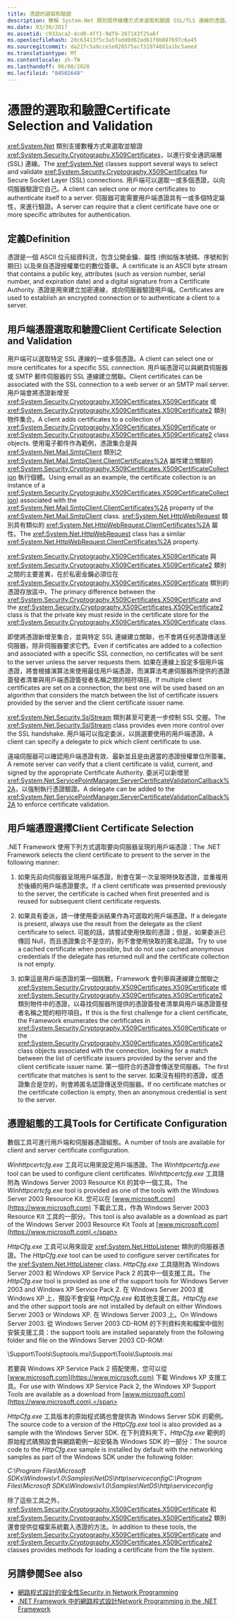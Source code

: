 ```yaml
---
title: 憑證的選取和驗證
description: 瞭解 System.Net 類別提供幾種方式來選取和驗證 SSL/TLS 連線的憑證。
ms.date: 03/30/2017
ms.assetid: c933aca2-4cd0-4ff1-9df9-267143f25a6f
ms.openlocfilehash: 2dc63413f5c3a5fadd0d62ad61f0b887697c6a45
ms.sourcegitcommit: da21fc5a8cce1e028575acf31974681a1bc5aeed
ms.translationtype: MT
ms.contentlocale: zh-TW
ms.lasthandoff: 06/08/2020
ms.locfileid: "84502648"
---
```

# <a name="certificate-selection-and-validation"></a><span data-ttu-id="8a908-103">憑證的選取和驗證</span><span class="sxs-lookup"><span data-stu-id="8a908-103">Certificate Selection and Validation</span></span>
<span data-ttu-id="8a908-104"><xref:System.Net> 類別支援數種方式來選取並驗證 <xref:System.Security.Cryptography.X509Certificates>，以進行安全通訊端層 (SSL) 連線。</span><span class="sxs-lookup"><span data-stu-id="8a908-104">The <xref:System.Net> classes support several ways to select and validate <xref:System.Security.Cryptography.X509Certificates> for Secure Socket Layer (SSL) connections.</span></span> <span data-ttu-id="8a908-105">用戶端可以選取一或多個憑證，以向伺服器驗證它自己。</span><span class="sxs-lookup"><span data-stu-id="8a908-105">A client can select one or more certificates to authenticate itself to a server.</span></span> <span data-ttu-id="8a908-106">伺服器可能需要用戶端憑證具有一或多個特定屬性，來進行驗證。</span><span class="sxs-lookup"><span data-stu-id="8a908-106">A server can require that a client certificate have one or more specific attributes for authentication.</span></span>  
  
## <a name="definition"></a><span data-ttu-id="8a908-107">定義</span><span class="sxs-lookup"><span data-stu-id="8a908-107">Definition</span></span>  
 <span data-ttu-id="8a908-108">憑證是一個 ASCII 位元組資料流，包含公開金鑰、屬性 (例如版本號碼、序號和到期日) 以及來自憑證授權單位的數位簽章。</span><span class="sxs-lookup"><span data-stu-id="8a908-108">A certificate is an ASCII byte stream that contains a public key, attributes (such as version number, serial number, and expiration date) and a digital signature from a Certificate Authority.</span></span> <span data-ttu-id="8a908-109">憑證是用來建立加密連線，或向伺服器驗證用戶端。</span><span class="sxs-lookup"><span data-stu-id="8a908-109">Certificates are used to establish an encrypted connection or to authenticate a client to a server.</span></span>  
  
## <a name="client-certificate-selection-and-validation"></a><span data-ttu-id="8a908-110">用戶端憑證選取和驗證</span><span class="sxs-lookup"><span data-stu-id="8a908-110">Client Certificate Selection and Validation</span></span>  
 <span data-ttu-id="8a908-111">用戶端可以選取特定 SSL 連線的一或多個憑證。</span><span class="sxs-lookup"><span data-stu-id="8a908-111">A client can select one or more certificates for a specific SSL connection.</span></span> <span data-ttu-id="8a908-112">用戶端憑證可以與網頁伺服器或 SMTP 郵件伺服器的 SSL 連線建立關聯。</span><span class="sxs-lookup"><span data-stu-id="8a908-112">Client certificates can be associated with the SSL connection to a web server or an SMTP mail server.</span></span> <span data-ttu-id="8a908-113">用戶端會將憑證新增至 <xref:System.Security.Cryptography.X509Certificates.X509Certificate> 或 <xref:System.Security.Cryptography.X509Certificates.X509Certificate2> 類別物件集合。</span><span class="sxs-lookup"><span data-stu-id="8a908-113">A client adds certificates to a collection of <xref:System.Security.Cryptography.X509Certificates.X509Certificate> or <xref:System.Security.Cryptography.X509Certificates.X509Certificate2> class objects.</span></span> <span data-ttu-id="8a908-114">使用電子郵件作為範例，憑證集合是與 <xref:System.Net.Mail.SmtpClient> 類別之 <xref:System.Net.Mail.SmtpClient.ClientCertificates%2A> 屬性建立關聯的 <xref:System.Security.Cryptography.X509Certificates.X509CertificateCollection> 執行個體。</span><span class="sxs-lookup"><span data-stu-id="8a908-114">Using email as an example, the certificate collection is an instance of a <xref:System.Security.Cryptography.X509Certificates.X509CertificateCollection>) associated with the <xref:System.Net.Mail.SmtpClient.ClientCertificates%2A> property of the <xref:System.Net.Mail.SmtpClient> class.</span></span> <span data-ttu-id="8a908-115"><xref:System.Net.HttpWebRequest> 類別具有類似的 <xref:System.Net.HttpWebRequest.ClientCertificates%2A> 屬性。</span><span class="sxs-lookup"><span data-stu-id="8a908-115">The <xref:System.Net.HttpWebRequest> class has a similar <xref:System.Net.HttpWebRequest.ClientCertificates%2A> property.</span></span>  
  
 <span data-ttu-id="8a908-116"><xref:System.Security.Cryptography.X509Certificates.X509Certificate> 與 <xref:System.Security.Cryptography.X509Certificates.X509Certificate2> 類別之間的主要差異，在於私密金鑰必須位在 <xref:System.Security.Cryptography.X509Certificates.X509Certificate> 類別的憑證存放區中。</span><span class="sxs-lookup"><span data-stu-id="8a908-116">The primary difference between the <xref:System.Security.Cryptography.X509Certificates.X509Certificate> and the <xref:System.Security.Cryptography.X509Certificates.X509Certificate2> class is that the private key must reside in the certificate store for the <xref:System.Security.Cryptography.X509Certificates.X509Certificate> class.</span></span>  
  
 <span data-ttu-id="8a908-117">即使將憑證新增至集合，並與特定 SSL 連線建立關聯，也不會將任何憑證傳送至伺服器，除非伺服器要求它們。</span><span class="sxs-lookup"><span data-stu-id="8a908-117">Even if certificates are added to a collection and associated with a specific SSL connection, no certificates will be sent to the server unless the server requests them.</span></span> <span data-ttu-id="8a908-118">如果在連線上設定多個用戶端憑證，將會根據演算法來使用最佳用戶端憑證，而演算法考慮伺服器所提供的憑證簽發者清單與用戶端憑證簽發者名稱之間的相符項目。</span><span class="sxs-lookup"><span data-stu-id="8a908-118">If multiple client certificates are set on a connection, the best one will be used based on an algorithm that considers the match between the list of certificate issuers provided by the server and the client certificate issuer name.</span></span>  
  
 <span data-ttu-id="8a908-119"><xref:System.Net.Security.SslStream> 類別甚至可更進一步控制 SSL 交握。</span><span class="sxs-lookup"><span data-stu-id="8a908-119">The <xref:System.Net.Security.SslStream> class provides even more control over the SSL handshake.</span></span> <span data-ttu-id="8a908-120">用戶端可以指定委派，以挑選要使用的用戶端憑證。</span><span class="sxs-lookup"><span data-stu-id="8a908-120">A client can specify a delegate to pick which client certificate to use.</span></span>  
  
 <span data-ttu-id="8a908-121">遠端伺服器可以確認用戶端憑證有效、最新並且是由適當的憑證授權單位所簽署。</span><span class="sxs-lookup"><span data-stu-id="8a908-121">A remote server can verify that a client certificate is valid, current, and signed by the appropriate Certificate Authority.</span></span> <span data-ttu-id="8a908-122">委派可以新增至 <xref:System.Net.ServicePointManager.ServerCertificateValidationCallback%2A>，以強制執行憑證驗證。</span><span class="sxs-lookup"><span data-stu-id="8a908-122">A delegate can be added to the <xref:System.Net.ServicePointManager.ServerCertificateValidationCallback%2A> to enforce certificate validation.</span></span>  
  
## <a name="client-certificate-selection"></a><span data-ttu-id="8a908-123">用戶端憑證選擇</span><span class="sxs-lookup"><span data-stu-id="8a908-123">Client Certificate Selection</span></span>  
 <span data-ttu-id="8a908-124">.NET Framework 使用下列方式選取要向伺服器呈現的用戶端憑證：</span><span class="sxs-lookup"><span data-stu-id="8a908-124">The .NET Framework selects the client certificate to present to the server in the following manner:</span></span>  
  
1. <span data-ttu-id="8a908-125">如果先前向伺服器呈現用戶端憑證，則會在第一次呈現時快取憑證，並重複用於後續的用戶端憑證要求。</span><span class="sxs-lookup"><span data-stu-id="8a908-125">If a client certificate was presented previously to the server, the certificate is cached when first presented and is reused for subsequent client certificate requests.</span></span>  
  
2. <span data-ttu-id="8a908-126">如果具有委派，請一律使用委派結果作為可選取的用戶端憑證。</span><span class="sxs-lookup"><span data-stu-id="8a908-126">If a delegate is present, always use the result from the delegate as the client certificate to select.</span></span> <span data-ttu-id="8a908-127">可能的話，請嘗試使用快取的憑證；但是，如果委派已傳回 Null，而且憑證集合不是空的，則不會使用快取的匿名認證。</span><span class="sxs-lookup"><span data-stu-id="8a908-127">Try to use a cached certificate when possible, but do not use cached anonymous credentials if the delegate has returned null and the certificate collection is not empty.</span></span>  
  
3. <span data-ttu-id="8a908-128">如果這是用戶端憑證的第一個挑戰，Framework 會列舉與連線建立關聯之 <xref:System.Security.Cryptography.X509Certificates.X509Certificate> 或 <xref:System.Security.Cryptography.X509Certificates.X509Certificate2> 類別物件中的憑證，以尋找伺服器所提供的憑證簽發者清單與用戶端憑證簽發者名稱之間的相符項目。</span><span class="sxs-lookup"><span data-stu-id="8a908-128">If this is the first challenge for a client certificate, the Framework enumerates the certificates in <xref:System.Security.Cryptography.X509Certificates.X509Certificate> or the <xref:System.Security.Cryptography.X509Certificates.X509Certificate2> class objects associated with the connection, looking for a match between the list of certificate issuers provided by the server and the client certificate issuer name.</span></span> <span data-ttu-id="8a908-129">第一個符合的憑證會傳送至伺服器。</span><span class="sxs-lookup"><span data-stu-id="8a908-129">The first certificate that matches is sent to the server.</span></span> <span data-ttu-id="8a908-130">如果沒有相符的憑證，或憑證集合是空的，則會將匿名認證傳送至伺服器。</span><span class="sxs-lookup"><span data-stu-id="8a908-130">If no certificate matches or the certificate collection is empty, then an anonymous credential is sent to the server.</span></span>  
  
## <a name="tools-for-certificate-configuration"></a><span data-ttu-id="8a908-131">憑證組態的工具</span><span class="sxs-lookup"><span data-stu-id="8a908-131">Tools for Certificate Configuration</span></span>  
 <span data-ttu-id="8a908-132">數個工具可進行用戶端和伺服器憑證組態。</span><span class="sxs-lookup"><span data-stu-id="8a908-132">A number of tools are available for client and server certificate configuration.</span></span>  
  
 <span data-ttu-id="8a908-133">*Winhttpcertcfg.exe* 工具可以用來設定用戶端憑證。</span><span class="sxs-lookup"><span data-stu-id="8a908-133">The *Winhttpcertcfg.exe* tool can be used to configure client certificates.</span></span> <span data-ttu-id="8a908-134">*Winhttpcertcfg.exe* 工具隨附為 Windows Server 2003 Resource Kit 的其中一個工具。</span><span class="sxs-lookup"><span data-stu-id="8a908-134">The *Winhttpcertcfg.exe* tool is provided as one of the tools with the Windows Server 2003 Resource Kit.</span></span> <span data-ttu-id="8a908-135">您可以在 [www.microsoft.com](https://www.microsoft.com) 下載此工具，作為 Windows Server 2003 Resource Kit 工具的一部分。</span><span class="sxs-lookup"><span data-stu-id="8a908-135">This tool is also available as a download as part of the Windows Server 2003 Resource Kit Tools at [www.microsoft.com](https://www.microsoft.com).</span></span>  
  
<span data-ttu-id="8a908-136">*HttpCfg.exe* 工具可以用來設定 <xref:System.Net.HttpListener> 類別的伺服器憑證。</span><span class="sxs-lookup"><span data-stu-id="8a908-136">The *HttpCfg.exe* tool can be used to configure server certificates for the <xref:System.Net.HttpListener> class.</span></span> <span data-ttu-id="8a908-137">*HttpCfg.exe* 工具隨附為 Windows Server 2003 和 Windows XP Service Pack 2 的其中一個支援工具。</span><span class="sxs-lookup"><span data-stu-id="8a908-137">The *HttpCfg.exe* tool is provided as one of the support tools for Windows Server 2003 and Windows XP Service Pack 2.</span></span> <span data-ttu-id="8a908-138">在 Windows Server 2003 或 Windows XP 上，預設不會安裝 *HttpCfg.exe* 和其他支援工具。</span><span class="sxs-lookup"><span data-stu-id="8a908-138">*HttpCfg.exe* and the other support tools are not installed by default on either Windows Server 2003 or Windows XP.</span></span> <span data-ttu-id="8a908-139">在 Windows Server 2003 上。</span><span class="sxs-lookup"><span data-stu-id="8a908-139">On Windows Server 2003.</span></span> <span data-ttu-id="8a908-140">從 Windows Server 2003 CD-ROM 的下列資料夾和檔案中個別安裝支援工具：</span><span class="sxs-lookup"><span data-stu-id="8a908-140">the support tools are installed separately from the following folder and file on the Windows Server 2003 CD-ROM:</span></span>  
  
 <span data-ttu-id="8a908-141">\Support\Tools\Suptools.msi</span><span class="sxs-lookup"><span data-stu-id="8a908-141">\Support\Tools\Suptools.msi</span></span>  
  
 <span data-ttu-id="8a908-142">若要與 Windows XP Service Pack 2 搭配使用，您可以從 [www.microsoft.com](https://www.microsoft.com) 下載 Windows XP 支援工具。</span><span class="sxs-lookup"><span data-stu-id="8a908-142">For use with Windows XP Service Pack 2, the Windows XP Support Tools are available as a download from [www.microsoft.com](https://www.microsoft.com).</span></span>  
  
 <span data-ttu-id="8a908-143">*HttpCfg.exe* 工具版本的原始程式碼也會提供為 Windows Server SDK 的範例。</span><span class="sxs-lookup"><span data-stu-id="8a908-143">The source code to a version of the *HttpCfg.exe* tool is also provided as a sample with the Windows Server SDK.</span></span> <span data-ttu-id="8a908-144">在下列資料夾下，*HttpCfg.exe* 範例的原始程式碼預設會與網路範例一起安裝為 Windows SDK 的一部分：</span><span class="sxs-lookup"><span data-stu-id="8a908-144">The source code to the *HttpCfg.exe* sample is installed by default with the networking samples as part of the Windows SDK under the following folder:</span></span>  
  
 <span data-ttu-id="8a908-145">*C:\Program Files\Microsoft SDKs\Windows\v1.0\Samples\NetDS\http\serviceconfig*</span><span class="sxs-lookup"><span data-stu-id="8a908-145">*C:\Program Files\Microsoft SDKs\Windows\v1.0\Samples\NetDS\http\serviceconfig*</span></span>  
  
 <span data-ttu-id="8a908-146">除了這些工具之外，<xref:System.Security.Cryptography.X509Certificates.X509Certificate> 和 <xref:System.Security.Cryptography.X509Certificates.X509Certificate2> 類別還會提供從檔案系統載入憑證的方法。</span><span class="sxs-lookup"><span data-stu-id="8a908-146">In addition to these tools, the <xref:System.Security.Cryptography.X509Certificates.X509Certificate> and <xref:System.Security.Cryptography.X509Certificates.X509Certificate2> classes provides methods for loading a certificate from the file system.</span></span>  
  
## <a name="see-also"></a><span data-ttu-id="8a908-147">另請參閱</span><span class="sxs-lookup"><span data-stu-id="8a908-147">See also</span></span>

- [<span data-ttu-id="8a908-148">網路程式設計的安全性</span><span class="sxs-lookup"><span data-stu-id="8a908-148">Security in Network Programming</span></span>](security-in-network-programming.md)
- [<span data-ttu-id="8a908-149">.NET Framework 中的網路程式設計</span><span class="sxs-lookup"><span data-stu-id="8a908-149">Network Programming in the .NET Framework</span></span>](index.md)
